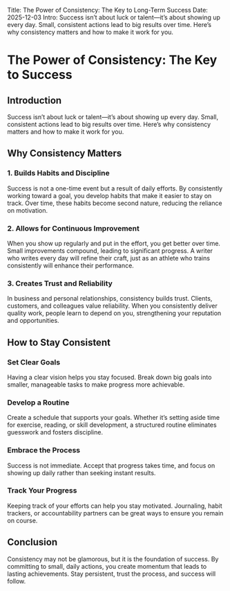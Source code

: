 Title: The Power of Consistency: The Key to Long-Term Success
Date: 2025-12-03
Intro: Success isn’t about luck or talent—it’s about showing up every day. Small, consistent actions lead to big results over time. Here’s why consistency matters and how to make it work for you.

# The Power of Consistency: The Key to Success

## Introduction

Success isn’t about luck or talent—it’s about showing up every day. Small, consistent actions lead to big results over time. Here’s why consistency matters and how to make it work for you.

## Why Consistency Matters

### 1. Builds Habits and Discipline

Success is not a one-time event but a result of daily efforts. By consistently working toward a goal, you develop habits that make it easier to stay on track. Over time, these habits become second nature, reducing the reliance on motivation.

### 2. Allows for Continuous Improvement

When you show up regularly and put in the effort, you get better over time. Small improvements compound, leading to significant progress. A writer who writes every day will refine their craft, just as an athlete who trains consistently will enhance their performance.

### 3. Creates Trust and Reliability

In business and personal relationships, consistency builds trust. Clients, customers, and colleagues value reliability. When you consistently deliver quality work, people learn to depend on you, strengthening your reputation and opportunities.

## How to Stay Consistent

### Set Clear Goals

Having a clear vision helps you stay focused. Break down big goals into smaller, manageable tasks to make progress more achievable.

### Develop a Routine

Create a schedule that supports your goals. Whether it’s setting aside time for exercise, reading, or skill development, a structured routine eliminates guesswork and fosters discipline.

### Embrace the Process

Success is not immediate. Accept that progress takes time, and focus on showing up daily rather than seeking instant results.

### Track Your Progress

Keeping track of your efforts can help you stay motivated. Journaling, habit trackers, or accountability partners can be great ways to ensure you remain on course.

## Conclusion

Consistency may not be glamorous, but it is the foundation of success. By committing to small, daily actions, you create momentum that leads to lasting achievements. Stay persistent, trust the process, and success will follow.

